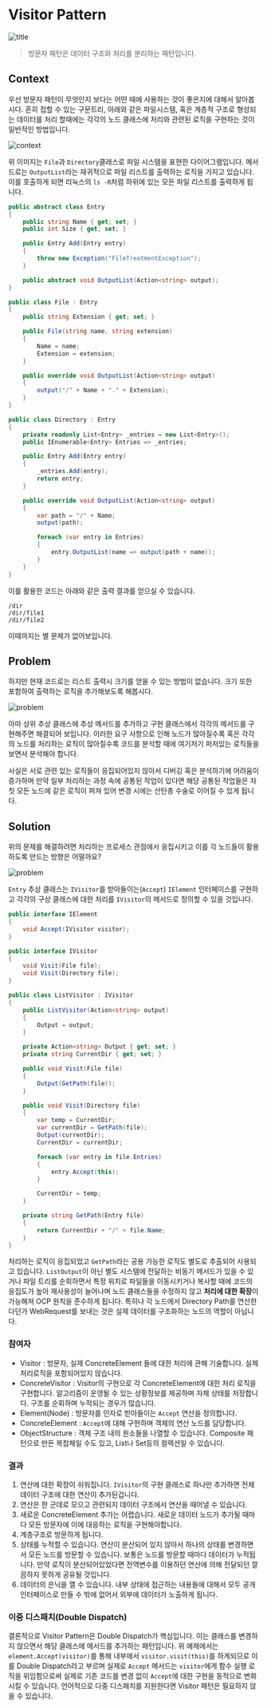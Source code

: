 # Visitor Pattern

![title](Images/visitor-pattern.png)

> 방문자 패턴은 데이터 구조와 처리를 분리하는 패턴입니다.

## Context

우선 방문자 패턴이 무엇인지 보다는 어떤 때에 사용하는 것이 좋은지에 대해서 알아봅시다.
흔히 접할 수 있는 구문트리, 아래와 같은 파일시스템, 혹은 계층적 구조로 형성되는
데이터를 처리 할때에는 각각의 노드 클래스에 처리와 관련된 로직을 구현하는 것이 일반적인 방법입니다.

![context](Images/context.png)

위 이미지는 `File`과 `Directory`클래스로 파일 시스템을 표현한 다이어그램입니다.
메서드로는 `OutputList`라는 재귀적으로 파일 리스트를 출력하는 로직을 가지고 있습니다.
이를 호출하게 되면 리눅스의 `ls -R`처럼 하위에 있는 모든 파일 리스트를 출력하게 됩니다.

```csharp
public abstract class Entry
{
    public string Name { get; set; }
    public int Size { get; set; }

    public Entry Add(Entry entry)
    {
        throw new Exception("FileTreatmentException");
    }

    public abstract void OutputList(Action<string> output);
}

public class File : Entry
{
    public string Extension { get; set; }

    public File(string name, string extension)
    {
        Name = name;
        Extension = extension;
    }

    public override void OutputList(Action<string> output)
    {
        output("/" + Name + "." + Extension);
    }
}

public class Directory : Entry
{
    private readonly List<Entry> _entries = new List<Entry>();
    public IEnumerable<Entry> Entries => _entries;

    public Entry Add(Entry entry)
    {
        _entries.Add(entry);
        return entry;
    }

    public override void OutputList(Action<string> output)
    {
        var path = "/" + Name;
        output(path);

        foreach (var entry in Entries)
        {
            entry.OutputList(name => output(path + name));
        }
    }
}
```

이를 활용한 코드는 아래와 같은 출력 결과를 얻으실 수 있습니다.

```
/dir
/dir/file1
/dir/file2
```

이때까지는 별 문제가 없어보입니다.

## Problem

하지만 현재 코드로는 리스트 출력시 크기를 얻을 수 있는 방법이 없습니다.
크기 또한 포함하여 출력하는 로직을 추가해보도록 해봅시다.

![problem](Images/problem.png)

아마 상위 추상 클래스에 추상 메서드를 추가하고 구현 클래스에서 각각의 메서드를 구현해주면
해결되어 보입니다. 이러한 요구 사항으로 인해 노드가 많아질수록 혹은 각각의 노드를 처리하는
로직이 많아질수록 코드를 분석할 때에 여기저기 퍼저있는 로직들을 보면서 분석해야 합니다.

사실은 서로 관련 있는 로직들이 응집되어있지 않아서 디버깅 혹은 분석하기에 어려움이 증가하며
만약 일부 처리하는 과정 속에 공통된 작업이 있다면 해당 공통된 작업들은 자칫 모든 노드에 같은 로직이
퍼져 있어 변경 시에는 산탄총 수술로 이어질 수 있게 됩니다.

## Solution

위의 문제를 해결하려면 처리하는 프로세스 관점에서 응집시키고 이를 각 노드들이 활용하도록
만드는 방향은 어떨까요?

![problem](Images/solution.png)

`Entry` 추상 클래스는 `IVisitor`를 받아들이는(`Accept`) `IElement` 인터페이스를 구현하고
각각의 구상 클래스에 대한 처리를 `IVisitor`의 메서드로 정의할 수 있을 것입니다.

```csharp
public interface IElement
{
    void Accept(IVisitor visitor);
}

public interface IVisitor
{
    void Visit(File file);
    void Visit(Directory file);
}

public class ListVisitor : IVisitor
{
    public ListVisitor(Action<string> output)
    {
        Output = output;
    }

    private Action<string> Output { get; set; }
    private string CurrentDir { get; set; }

    public void Visit(File file)
    {
        Output(GetPath(file));
    }

    public void Visit(Directory file)
    {
        var temp = CurrentDir;
        var currentDir = GetPath(file);
        Output(currentDir);
        CurrentDir = currentDir;

        foreach (var entry in file.Entries)
        {
            entry.Accept(this);
        }

        CurrentDir = temp;
    }

    private string GetPath(Entry file)
    {
        return CurrentDir + "/" + file.Name;
    }
}
```
처리하는 로직이 응집되었고 `GetPath`라는 공용 가능한 로직도 별도로 추출되어 사용되고 있습니다.
`ListOutput`이 아닌 별도 시스템에 전달하는 비동기 메서드가 있을 수 있거나 파일 트리를 순회하면서
특정 위치로 파일들을 이동시키거나 복사할 때에 코드의 응집도가 높아 재사용성이 늘어나며 노드 클래스들을
수정하지 않고 **처리에 대한 확장**이 가능해져 OCP 원칙을 준수하게 됩니다. 특히나 각 노드에서 Directory Path를
연산한다던가 WebRequest를 보내는 것은 실제 데이터를 구조화하는 노드의 역할이 아닙니다.

### 참여자

- Visitor : 방문자, 실제 ConcreteElement 들에 대한 처리에 관해 기술합니다. 실제 처리로직을 포함되어있지 않습니다.
- ConcreteVisitor : Visitor의 구현으로 각 ConcreteElement에 대한 처리 로직을 구현합니다. 알고리즘이 운영될 수 있는 상황정보를 제공하며 자체 상태를 저장합니다.
  구조를 순회하며 누적되는 경우가 많습니다.
- Element(Node) : 방문자를 인자로 받아들이는 `Accept` 연산을 정의합니다.
- ConcreteElement : `Accept`에 대해 구현하며 객체의 연산 노드를 담당합니다.
- ObjectStructure : 객체 구조 내의 원소들을 나열할 수 있습니다. Composite 패턴으로 만든 복찹체일 수도 있고, List나 Set등의 컬렉션일 수 있습니다.

### 결과

1. 연산에 대한 확장이 쉬워집니다. `IVisitor`의 구현 클래스로 하나만 추가하면 전체 데이터 구조에 대한 연산이 추가된겁니다.
2. 연산은 한 군데로 모으고 관련되지 데이터 구조에서 연산을 때어낼 수 있습니다.
3. 새로운 ConcreteElement 추가는 어렵습니다. 새로운 데이터 노드가 추가될 때마다 모든 방문자에 이에 대응하는 로직을 구현해야합니다.
4. 계층구조로 방문하게 됩니다.
5. 상태를 누적할 수 있습니다. 연산이 분산되어 있지 않아서 하나의 상태를 변경하면서 모든 노드를 방문할 수 있습니다. 보통은 노드를 방문할 때마다 데이터가 누적됩니다.
  만약 로직이 분산되어있었다면 전역변수를 이용하던 연산에 의해 전달되던 깔끔하지 못하게 공유될 것입니다.
6. 데이터의 은닉을 깰 수 있습니다. 내부 상태에 접근하는 내용들에 대해서 모두 공개 인터페이스로 만들 수 밖에 없어서 외부에 데이터가 노출하게 됩니다.


### 이중 디스패치(Double Dispatch)

결론적으로 Visitor Pattern은 Double Dispatch가 핵심입니다. 이는 클래스를 변경하지 않으면서 해당 클래스에 메서드를
추가하는 패턴입니다. 위 예제에서는 `element.Accept(visitor)`를 통해 내부에서 `visitor.visit(this)`를 하게되므로
이를 Double Dispatch라고 부르며 실제로 `Accept` 메서드는 `visitor`에게 함수 실행 로직을 위임함으로써 실제로 기존 코드를
변경 없이 `Accept`에 대한 구현을 동적으로 변화시킬 수 있습니다. 언어적으로 다중 디스패치를 지원한다면 Visitor 패턴은
필요하지 않을 수 있습니다.
